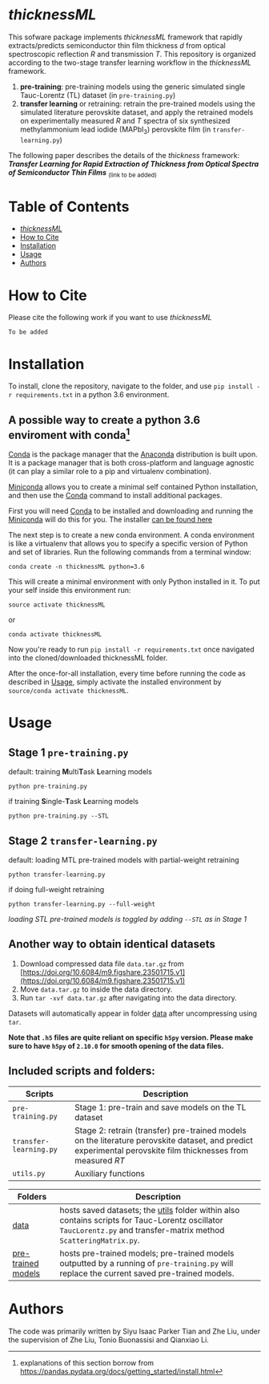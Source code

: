 # _thicknessML_
This sofware package implements _thicknessML_ framework that rapidly extracts/predicts semiconductor thin film thickness _d_ from optical spectroscopic reflection _R_ and transmission _T_. This repository is organized according to the two-stage transfer learning workflow in the _thicknessML_ framework.
1. **pre-training**: pre-training models using the generic simulated single Tauc-Lorentz (TL) dataset (in `pre-training.py`)
2. **transfer learning** or retraining: retrain the pre-trained models using the simulated literature perovskite dataset, and apply the retrained models on experimentally measured _R_ and _T_ spectra of six synthesized methylammonium lead iodide (MAPbI<sub>3</sub>) perovskite film (in `transfer-learning.py`)

The following paper describes the details of the _thickness_ framework: **_Transfer Learning for Rapid Extraction of Thickness from Optical Spectra of Semiconductor Thin Films_** <sub>(link to be added)</sub>
# Table of Contents
- [_thicknessML_](#thicknessML)
- [How to Cite](#how-to-cite)
- [Installation](#installation)
- [Usage](#usage)
- [Authors](#authors)

# How to Cite
Please cite the following work if you want to use _thicknessML_
```
To be added
```
# Installation
To install, clone the repository, navigate to the folder, and use `pip install -r requirements.txt` in a python 3.6 environment.

## A possible way to create a python 3.6 enviroment with conda[^1]
[Conda](https://conda.io/en/latest/) is the package manager that the [Anaconda](https://docs.continuum.io/anaconda/) distribution is built upon. It is a package manager that is both cross-platform and language agnostic (it can play a similar role to a pip and virtualenv combination).

[Miniconda](https://docs.conda.io/en/latest/miniconda.html) allows you to create a minimal self contained Python installation, and then use the [Conda](https://conda.io/en/latest/) command to install additional packages.

First you will need [Conda](https://conda.io/en/latest/) to be installed and downloading and running the [Miniconda](https://docs.conda.io/en/latest/miniconda.html) will do this for you. The installer [can be found here](https://docs.conda.io/en/latest/miniconda.html)

The next step is to create a new conda environment. A conda environment is like a virtualenv that allows you to specify a specific version of Python and set of libraries. Run the following commands from a terminal window:
```
conda create -n thicknessML python=3.6
```
This will create a minimal environment with only Python installed in it. To put your self inside this environment run:
```
source activate thicknessML
```
or

```
conda activate thicknessML
```

Now you're ready to run `pip install -r requirements.txt` once navigated into the cloned/downloaded thicknessML folder.

After the once-for-all installation, every time before running the code as described in [Usage](#usage),
 simply activate the installed environment by `source/conda activate thicknessML`.


# Usage

## Stage 1 `pre-training.py`
default: training **M**ulti**T**ask **L**earning models
```
python pre-training.py
```
if training **S**ingle-**T**ask **L**earning models
```
python pre-training.py --STL
```
## Stage 2 `transfer-learning.py`
default: loading MTL pre-trained models with partial-weight retraining
```
python transfer-learning.py
```
if doing full-weight retraining
```
python transfer-learning.py --full-weight
``` 
_loading STL pre-trained models is toggled by adding `--STL` as in Stage 1_

## Another way to obtain identical datasets
1. Download compressed data file `data.tar.gz` from [https://doi.org/10.6084/m9.figshare.23501715.v1](https://doi.org/10.6084/m9.figshare.23501715.v1)
2. Move `data.tar.gz` to inside the data directory.
3. Run `tar -xvf data.tar.gz` after navigating into the data directory.

Datasets will automatically appear in folder [data](./data/) after uncompressing using `tar`.

**Note that `.h5` files are quite reliant on specific `h5py` version. Please make sure to have `h5py` of `2.10.0` for smooth opening of the data files.**

## Included scripts and folders:

| Scripts | Description |
| ------------- | ------------------------------ |
| `pre-training.py`      | Stage 1: pre-train and save models on the TL dataset|
| `transfer-learning.py`      | Stage 2: retrain (transfer) pre-trained models on the literature perovskite dataset, and predict experimental perovskite film thicknesses from measured _RT_|
| `utils.py` | Auxiliary functions|

| Folders | Description |
| ------------- | ------------------------------ |
| [data](./data)  | hosts saved datasets; the [utils](./data/utils/) folder within also contains scripts for Tauc-Lorentz oscillator `TaucLorentz.py` and transfer-matrix method `ScatteringMatrix.py`. |
| [pre-trained models](./pre-trained%20models/) | hosts pre-trained models; pre-trained models outputted by a running of `pre-training.py` will replace the current saved pre-trained models.

# Authors
The code was primarily written by Siyu Isaac Parker Tian and Zhe Liu, under the supervision of Zhe Liu, Tonio Buonassisi and Qianxiao Li.

[^1]: explanations of this section borrow from https://pandas.pydata.org/docs/getting_started/install.html
